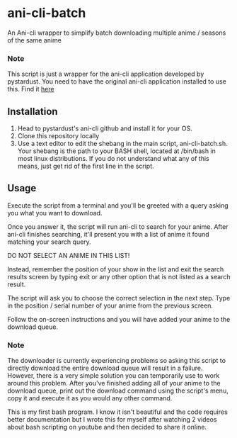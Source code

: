 # ani-cli-batch
An Ani-cli wrapper to simplify batch downloading multiple anime / seasons of the same anime

### Note
This script is just a wrapper for the ani-cli application developed by pystardust. You need to have the original ani-cli application installed to use this. Find it [here](https://github.com/pystardust/ani-cli)

## Installation
1. Head to pystardust's ani-cli github and install it for your OS.
2. Clone this repository locally
3. Use a text editor to edit the shebang in the main script, ani-cli-batch.sh. Your shebang is the path to your BASH shell, located at /bin/bash in most linux distributions. If you do not understand what any of this means, just get rid of the first line in the script.

## Usage

Execute the script from a terminal and you'll be greeted with a query asking you what you want to download.

Once you answer it, the script will run ani-cli to search for your anime. After ani-cli finishes searching, it'll present you with a list of anime it found matching your search query.

DO NOT SELECT AN ANIME IN THIS LIST!

Instead, remember the position of your show in the list and exit the search results screen by typing exit or any other option that is not listed as a search result.

The script will ask you to choose the correct selection in the next step. Type in the position / serial number of your anime from the previous screen.

Follow the on-screen instructions and you will have added your anime to the download queue.

### Note

The downloader is currently experiencing problems so asking this script to directly download the entire download queue will result in a failure. However, there is a very simple solution you can temporarily use to work around this problem. After you've finished adding all of your anime to the download queue, print out the download command using the script's menu, copy it and execute it as you would any other command.

This is my first bash program. I know it isn't beautiful and the code requires better documentation but I wrote this for myself after watching 2 videos about bash scripting on youtube and then decided to share it online.
